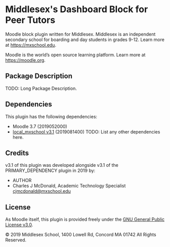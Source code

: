 # Middlesex's Dashboard Block for Peer Tutors

Moodle block plugin written for Middlesex. Middlesex is an independent secondary school for boarding and day students in grades 9-12. Learn more at <https://mxschool.edu>.

Moodle is the world’s open source learning platform. Learn more at <https://moodle.org>.

## Package Description
TODO: Long Package Description.

## Dependencies
This plugin has the following dependencies:
- Moodle 3.7 (2019052000)
- [local_mxschool v3.1](/local/mxschool/README.md) (2019081400)
TODO: List any other dependencies here.

## Credits
v3.1 of this plugin was developed alongside v3.1 of the PRIMARY_DEPENDENCY plugin in 2019 by:
- AUTHOR
- Charles J McDonald, Academic Technology Specialist <cjmcdonald@mxschool.edu>

## License
As Moodle itself, this plugin is provided freely under the [GNU General Public License v3.0](/COPYING.txt).

© 2019 Middlesex School, 1400 Lowell Rd, Concord MA 01742 All Rights Reserved.
